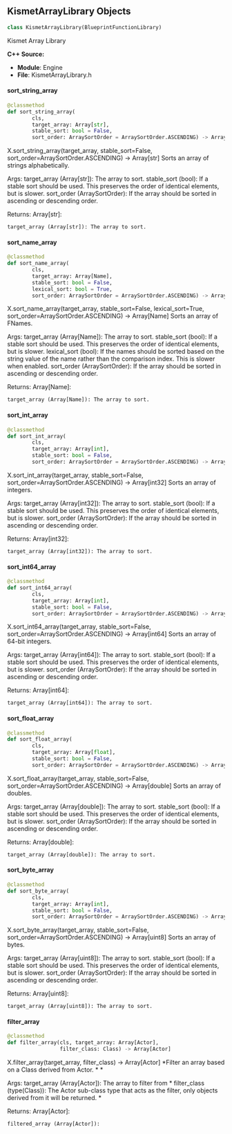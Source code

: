 ## KismetArrayLibrary Objects

```python
class KismetArrayLibrary(BlueprintFunctionLibrary)
```

Kismet Array Library

**C++ Source:**

- **Module**: Engine
- **File**: KismetArrayLibrary.h

<a id="unreal.KismetArrayLibrary.sort_string_array"></a>

#### sort_string_array

```python
@classmethod
def sort_string_array(
        cls,
        target_array: Array[str],
        stable_sort: bool = False,
        sort_order: ArraySortOrder = ArraySortOrder.ASCENDING) -> Array[str]
```

X.sort_string_array(target_array, stable_sort=False, sort_order=ArraySortOrder.ASCENDING) -> Array[str]
Sorts an array of strings alphabetically.

Args:
    target_array (Array[str]): The array to sort.
    stable_sort (bool): If a stable sort should be used. This preserves the order of identical elements, but is slower.
    sort_order (ArraySortOrder): If the array should be sorted in ascending or descending order.

Returns:
    Array[str]: 

    target_array (Array[str]): The array to sort.

<a id="unreal.KismetArrayLibrary.sort_name_array"></a>

#### sort_name_array

```python
@classmethod
def sort_name_array(
        cls,
        target_array: Array[Name],
        stable_sort: bool = False,
        lexical_sort: bool = True,
        sort_order: ArraySortOrder = ArraySortOrder.ASCENDING) -> Array[Name]
```

X.sort_name_array(target_array, stable_sort=False, lexical_sort=True, sort_order=ArraySortOrder.ASCENDING) -> Array[Name]
Sorts an array of FNames.

Args:
    target_array (Array[Name]): The array to sort.
    stable_sort (bool): If a stable sort should be used. This preserves the order of identical elements, but is slower.
    lexical_sort (bool): If the names should be sorted based on the string value of the name rather than the comparison index. This is slower when enabled.
    sort_order (ArraySortOrder): If the array should be sorted in ascending or descending order.

Returns:
    Array[Name]: 

    target_array (Array[Name]): The array to sort.

<a id="unreal.KismetArrayLibrary.sort_int_array"></a>

#### sort_int_array

```python
@classmethod
def sort_int_array(
        cls,
        target_array: Array[int],
        stable_sort: bool = False,
        sort_order: ArraySortOrder = ArraySortOrder.ASCENDING) -> Array[int]
```

X.sort_int_array(target_array, stable_sort=False, sort_order=ArraySortOrder.ASCENDING) -> Array[int32]
Sorts an array of integers.

Args:
    target_array (Array[int32]): The array to sort.
    stable_sort (bool): If a stable sort should be used. This preserves the order of identical elements, but is slower.
    sort_order (ArraySortOrder): If the array should be sorted in ascending or descending order.

Returns:
    Array[int32]: 

    target_array (Array[int32]): The array to sort.

<a id="unreal.KismetArrayLibrary.sort_int64_array"></a>

#### sort_int64_array

```python
@classmethod
def sort_int64_array(
        cls,
        target_array: Array[int],
        stable_sort: bool = False,
        sort_order: ArraySortOrder = ArraySortOrder.ASCENDING) -> Array[int]
```

X.sort_int64_array(target_array, stable_sort=False, sort_order=ArraySortOrder.ASCENDING) -> Array[int64]
Sorts an array of 64-bit integers.

Args:
    target_array (Array[int64]): The array to sort.
    stable_sort (bool): If a stable sort should be used. This preserves the order of identical elements, but is slower.
    sort_order (ArraySortOrder): If the array should be sorted in ascending or descending order.

Returns:
    Array[int64]: 

    target_array (Array[int64]): The array to sort.

<a id="unreal.KismetArrayLibrary.sort_float_array"></a>

#### sort_float_array

```python
@classmethod
def sort_float_array(
        cls,
        target_array: Array[float],
        stable_sort: bool = False,
        sort_order: ArraySortOrder = ArraySortOrder.ASCENDING) -> Array[float]
```

X.sort_float_array(target_array, stable_sort=False, sort_order=ArraySortOrder.ASCENDING) -> Array[double]
Sorts an array of doubles.

Args:
    target_array (Array[double]): The array to sort.
    stable_sort (bool): If a stable sort should be used. This preserves the order of identical elements, but is slower.
    sort_order (ArraySortOrder): If the array should be sorted in ascending or descending order.

Returns:
    Array[double]: 

    target_array (Array[double]): The array to sort.

<a id="unreal.KismetArrayLibrary.sort_byte_array"></a>

#### sort_byte_array

```python
@classmethod
def sort_byte_array(
        cls,
        target_array: Array[int],
        stable_sort: bool = False,
        sort_order: ArraySortOrder = ArraySortOrder.ASCENDING) -> Array[int]
```

X.sort_byte_array(target_array, stable_sort=False, sort_order=ArraySortOrder.ASCENDING) -> Array[uint8]
Sorts an array of bytes.

Args:
    target_array (Array[uint8]): The array to sort.
    stable_sort (bool): If a stable sort should be used. This preserves the order of identical elements, but is slower.
    sort_order (ArraySortOrder): If the array should be sorted in ascending or descending order.

Returns:
    Array[uint8]: 

    target_array (Array[uint8]): The array to sort.

<a id="unreal.KismetArrayLibrary.filter_array"></a>

#### filter_array

```python
@classmethod
def filter_array(cls, target_array: Array[Actor],
                 filter_class: Class) -> Array[Actor]
```

X.filter_array(target_array, filter_class) -> Array[Actor]
*Filter an array based on a Class derived from Actor.
*
*

Args:
    target_array (Array[Actor]): The array to filter from *
    filter_class (type(Class)): The Actor sub-class type that acts as the filter, only objects derived from it will be returned. *

Returns:
    Array[Actor]: 

    filtered_array (Array[Actor]):

<a id="unreal.GuidLibrary"></a>